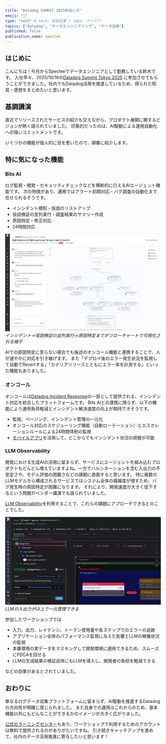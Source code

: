 ```yaml
---
title: "Datadog SUMMIT 2025参加レポ"
emoji: "👏"
type: "tech" # tech: 技術記事 / idea: アイデア
topics: ["datadog", "データエンジニアリング", "データ活用"]
published: false
publication_name: spectee
---
```


## はじめに

こんにちは！今月からSpecteeでデータエンジニアとして勤務している鈴木です。
入社早々、2025/10/16の[Datadog Summit Tokyo 2025](https://events.datadoghq.com/ja/summits/datadog-summit-tokyo/) に参加させてもらうことができました。社内でもDatadog活用を推進しているため、得られた知見・感想をまとめたいと思います。

## 基調講演

直近でリリースされたサービスの紹介も交えながら、プロダクト展開に関するビジョンが熱く語られていました。
印象的だったのは、AI駆動による運用自動化への強いコミットメントです。

いくつかの機能が個人的に目を惹いたので、順番に紹介します。

## 特に気になった機能

### Bits AI

ログ監視・開発・セキュリティチェックなどを横断的に行えるAIエージェント機能です。
次の特徴があり、運用ではアラート初期対応・バグ調査の自動化まで任せられるそうです。

- インシデント検知・仮説のリストアップ
- 仮説検証の並列実行・調査結果のサマリー作成
- 原因特定・修正対応
- 24時間対応

![Untitled](/images/datadog-summit-2025/bits_triage.png)
*インシデント→仮説検証の並列実行→原因特定までがフローチャートで可視化される様子*

AIでの原因特定に至らない場合でも後述のオンコール機能と連携することで、人が速やかに対応を引き継げます。
また「デプロイ後のエラー発生状況を監視して自動でRevertする」「カナリアリリースとともにエラー率を計測する」といった機能もありました。

### オンコール

オンコールは[Datadog Incident Response](https://www.datadoghq.com/product/incident-management/)の一部として提供される、インシデント対応を統合したプラットフォームです。
Bits AIとの連携に限らず、以下の機能により運用負荷軽減とインシデント解決速度の向上が期待できそうです。

- 監視、ページング、インシデント管理の一元化
- オンコール対応のスケジューリング機能（自動ローテーション）とエスカレーションルールによる24時間体制の監視
- [モバイルアプリ](https://www.datadoghq.com/ja/blog/datadog-mobile-app/)を活用して、どこからでもインシデント状況の把握が可能

### LLM Observability

開発における生成AIの活用に留まらず、サービスにエージェントを組み込むプロダクトもどんどん増えていますよね。一方でハルシネーションを含む入出力の不安定さや、モデル評価の困難さなどの課題に直面すると思います。
特に複数のLLMモデルから構成されるサービスではシステム全体の複雑度が増すため、バグ発生時の原因特定が困難になります。
それにより、開発速度が大きく低下するという問題がベンダー講演でも語られていました。

[LLM Observability](https://www.datadoghq.com/product/llm-observability/)を利用することで、これらの課題にアプローチできるとのことでした。

![Untitled](/images/datadog-summit-2025/llm_observability1.png)
*LLMの入出力がUI上で一元管理できる*

参加したワークショップでは

- 入力、出力、レイテンシ、トークン使用量や各ステップでのエラーの追跡
- アプリケーション全体のパフォーマンス監視に与えた影響とLLMの稼働状況の監視
- 本番環境の実データをマスキングして開発環境に適用できるため、スムーズにPDCAを回せる
- LLMの生成結果の検証自体にもLLMを導入し、開発者の負担を軽減できる

などの効果があるとされていました。

## おわりに

単なるログデータ収集プラットフォームに留まらず、AI駆動を推進するDatadogの方向性が明確に感じられました。
また自身での運用はこれからのため、基本機能以外にもどんなことができるかのイメージが大きく広がりました。

[公式のラーニングセンター](https://learn.datadoghq.com/)もあり、ワークショップで利用するためのアカウントは無料で提供されるのがありがたいですね。
引き続きキャッチアップを進めて、社内のデータ活用推進に寄与したいと思います！

